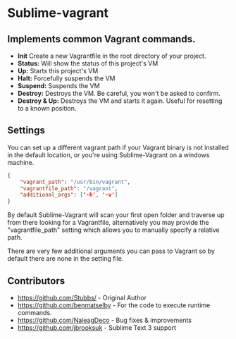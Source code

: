 # Sublime-vagrant

## Implements common Vagrant commands.

- **Init** Create a new Vagrantfile in the root directory of your project.
- **Status:** Will show the status of this project's VM
- **Up:** Starts this project's VM
- **Halt:** Forcefully suspends the VM
- **Suspend:** Suspends the VM
- **Destroy:** Destroys the VM. Be careful, you won't be asked to confirm.
- **Destroy & Up:** Destroys the VM and starts it again. Useful for resetting to a known position.

## Settings

You can set up a different vagrant path if your Vagrant binary is not installed in the default location, or you're using Sublime-Vagrant on a windows machine.

```json
{
    "vagrant_path": "/usr/bin/vagrant",
    "vagrantfile_path": "/vagrant",
    "additional_args": ['-h', '-v']
}
```

By default Sublime-Vagrant will scan your first open folder and traverse up from there looking for a Vagrantfile, alternatively you may provide the "vagrantfile_path" setting which allows you to manually specify a relative path.

There are very few additional arguments you can pass to Vagrant so by default there are none in the setting file.

## Contributors
* https://github.com/Stubbs/ - Original Author
* https://github.com/benmatselby - For the code to execute runtime commands.
* https://github.com/NaleagDeco - Bug fixes & improvements
* https://github.com/jbrooksuk - Sublime Text 3 support
